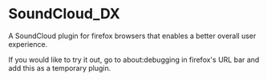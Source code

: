 # SoundCloud_DX
A SoundCloud plugin for firefox browsers that enables a better overall user experience.

If you would like to try it out, go to about:debugging in firefox's URL bar and add this as a temporary plugin.
